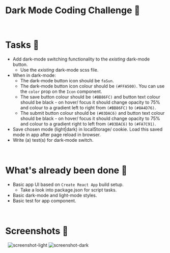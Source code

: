 # Dark Mode Coding Challenge 🌙 

&nbsp;
# Tasks 📖
- Add dark-mode switching functionality to the *existing* dark-mode button.
  - Use the *existing* dark-mode scss file.
- When in dark-mode:
  - The dark-mode button icon should be `faSun`.
  - The dark-mode button icon colour should be `(#FFA500)`. You can use the `color` prop on the `Icon` component.
  - The save button colour should be `(#BB86FC)` and button text colour should be black - on hover/ focus it should change opacity to 75% and colour to a 
  gradient left to right from `(#BB86FC)` to `(#8A4D76)`.
  - The submit button colour should be `(#03DAC6)` and button text colour should be black  - on hover/ focus it should change opacity to 75% and colour to a 
  gradient right to left from `(#03DAC6)` to `(#FA7C91)`.
- Save chosen mode (light|dark) in localStorage/ cookie. Load this saved mode in app after page reload in browser.
- Write (a) test(s) for dark-mode switch.


&nbsp;
# What's already been done 🏁
- Basic app UI based on `Create React App` build setup.
    - Take a look into package.json for script tasks.
- Basic dark-mode and light-mode styles.
- Basic test for app component.

&nbsp;
# Screenshots 🌄
&nbsp;
![screenshot-light](https://puu.sh/Fq13d/04a9e5ad48.png)
![screenshot-dark](https://puu.sh/Fq132/caa2fa0c6d.png)
